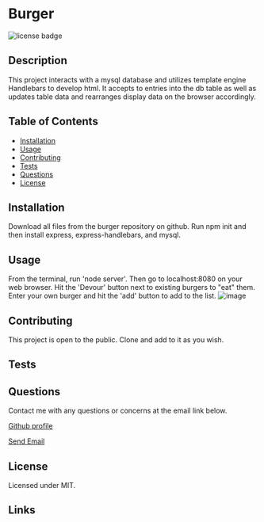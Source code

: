 # Burger

  <img src =https://img.shields.io/badge/license-MIT-brightgreen alt = "license badge">

  ## Description

  This project interacts with a mysql database and utilizes template engine Handlebars to develop html.  It accepts to entries into the db table as well as updates table data and rearranges display data on the browser accordingly.

  ## Table of Contents

  * [Installation](#installation)
  * [Usage](#usage)
  * [Contributing](#contributing)
  * [Tests](#tests)
  * [Questions](#questions)
  * [License](#license)

  ## Installation

  Download all files from the burger repository on github.  Run npm init and then install express, express-handlebars, and mysql.  
  
  ## Usage
 
  From the terminal, run 'node server'.  Then go to localhost:8080 on your web browser.  Hit the 'Devour' button next to existing burgers to "eat" them.  Enter your own burger and hit the 'add' button to add to the list.
  ![image](https://user-images.githubusercontent.com/21253903/96799334-832bba00-13c8-11eb-9e45-54d780a8637a.png)

  ## Contributing

  This project is open to the public.  Clone and add to it as you wish.

  ## Tests

  

  ## Questions

  Contact me with any questions or concerns at the email link below.
  
  [Github profile](https://github.com/steverodrig) 

  <a href = "mailto: srrodrig.rodriguez@gmail.com">Send Email</a>

  ## License

  Licensed under MIT.

  ## Links
